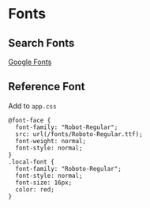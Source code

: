# Fonts

## Search Fonts

[Google Fonts](https://fonts.google.com)

## Reference Font

Add to `app.css`

    @font-face {
      font-family: "Robot-Regular";
      src: url(/fonts/Roboto-Regular.ttf);
      font-weight: normal;
      font-style: normal;
    }
    .local-font {
      font-family: "Roboto-Regular";
      font-style: normal;
      font-size: 16px;
      color: red;
    }
